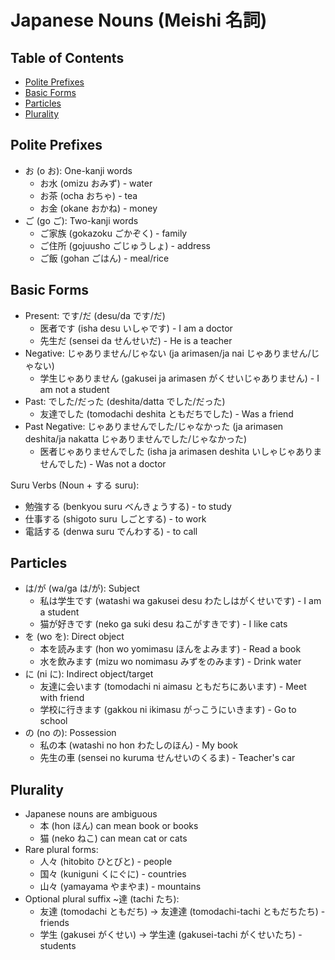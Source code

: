 # Japanese Nouns (Meishi 名詞)

## Table of Contents

- [Polite Prefixes](#polite-prefixes)
- [Basic Forms](#basic-forms)
- [Particles](#particles)
- [Plurality](#plurality)

## Polite Prefixes

- お (o お): One-kanji words
  - お水 (omizu おみず) - water
  - お茶 (ocha おちゃ) - tea
  - お金 (okane おかね) - money
- ご (go ご): Two-kanji words
  - ご家族 (gokazoku ごかぞく) - family
  - ご住所 (gojuusho ごじゅうしょ) - address
  - ご飯 (gohan ごはん) - meal/rice

## Basic Forms

- Present: です/だ (desu/da です/だ)
  - 医者です (isha desu いしゃです) - I am a doctor
  - 先生だ (sensei da せんせいだ) - He is a teacher
- Negative: じゃありません/じゃない (ja arimasen/ja nai じゃありません/じゃない)
  - 学生じゃありません (gakusei ja arimasen がくせいじゃありません) - I am not a student
- Past: でした/だった (deshita/datta でした/だった)
  - 友達でした (tomodachi deshita ともだちでした) - Was a friend
- Past Negative: じゃありませんでした/じゃなかった (ja arimasen deshita/ja nakatta じゃありませんでした/じゃなかった)
  - 医者じゃありませんでした (isha ja arimasen deshita いしゃじゃありませんでした) - Was not a doctor

Suru Verbs (Noun + する suru):

- 勉強する (benkyou suru べんきょうする) - to study
- 仕事する (shigoto suru しごとする) - to work
- 電話する (denwa suru でんわする) - to call

## Particles

- は/が (wa/ga は/が): Subject
  - 私は学生です (watashi wa gakusei desu わたしはがくせいです) - I am a student
  - 猫が好きです (neko ga suki desu ねこがすきです) - I like cats
- を (wo を): Direct object
  - 本を読みます (hon wo yomimasu ほんをよみます) - Read a book
  - 水を飲みます (mizu wo nomimasu みずをのみます) - Drink water
- に (ni に): Indirect object/target
  - 友達に会います (tomodachi ni aimasu ともだちにあいます) - Meet with friend
  - 学校に行きます (gakkou ni ikimasu がっこうにいきます) - Go to school
- の (no の): Possession
  - 私の本 (watashi no hon わたしのほん) - My book
  - 先生の車 (sensei no kuruma せんせいのくるま) - Teacher's car

## Plurality

- Japanese nouns are ambiguous
  - 本 (hon ほん) can mean book or books
  - 猫 (neko ねこ) can mean cat or cats
- Rare plural forms:
  - 人々 (hitobito ひとびと) - people
  - 国々 (kuniguni くにぐに) - countries
  - 山々 (yamayama やまやま) - mountains
- Optional plural suffix ~達 (tachi たち):
  - 友達 (tomodachi ともだち) → 友達達 (tomodachi-tachi ともだちたち) - friends
  - 学生 (gakusei がくせい) → 学生達 (gakusei-tachi がくせいたち) - students
